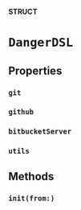 **STRUCT**

# `DangerDSL`

## Properties
### `git`

### `github`

### `bitbucketServer`

### `utils`

## Methods
### `init(from:)`
